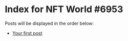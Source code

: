 # Index for NFT World #6953
Posts will be displayed in the order below:

- [Your first post](./001-first.md)

